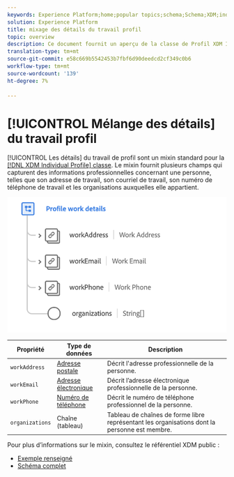 ```yaml
---
keywords: Experience Platform;home;popular topics;schema;Schema;XDM;individual profile;fields;schemas;Schemas;Schema design;mixin;mixins;work details;profile work;
solution: Experience Platform
title: mixage des détails du travail profil
topic: overview
description: Ce document fournit un aperçu de la classe de Profil XDM Individuel.
translation-type: tm+mt
source-git-commit: e58c669b5542453b7fbf6d90deedcd2cf349c0b6
workflow-type: tm+mt
source-wordcount: '139'
ht-degree: 7%

---
```



# [!UICONTROL Mélange des détails] du travail profil

[!UICONTROL Les détails] du travail de profil sont un mixin standard pour la [[!DNL XDM Individual Profile] classe](../../classes/individual-profile.md). Le mixin fournit plusieurs champs qui capturent des informations professionnelles concernant une personne, telles que son adresse de travail, son courriel de travail, son numéro de téléphone de travail et les organisations auxquelles elle appartient.

<img src="../../images/mixins/profile-work-details.png" width="550" /><br />

| Propriété | Type de données | Description |
| --- | --- | --- |
| `workAddress` | [Adresse postale](../../data-types/postal-address.md) | Décrit l&#39;adresse professionnelle de la personne. |
| `workEmail` | [Adresse électronique](../../data-types/email-address.md) | Décrit l’adresse électronique professionnelle de la personne. |
| `workPhone` | [Numéro de téléphone](../../data-types/phone-number.md) | Décrit le numéro de téléphone professionnel de la personne. |
| `organizations` | Chaîne (tableau) | Tableau de chaînes de forme libre représentant les organisations dont la personne est membre. |

Pour plus d’informations sur le mixin, consultez le référentiel XDM public :

* [Exemple renseigné](https://github.com/adobe/xdm/blob/master/components/mixins/profile/profile-work-details.example.1.json)
* [Schéma complet](https://github.com/adobe/xdm/blob/master/components/mixins/profile/profile-work-details.schema.json)